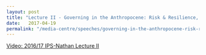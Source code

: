 ```yaml
---
layout: post
title: "Lecture II - Governing in the Anthropocene: Risk & Resilience, Imagination & Innovation, 19 Apr 2017"
date:   2017-04-19
permalink: "/media-centre/speeches/governing-in-the-anthropocene-risk-resilience-imagination-innovation/"
---
```



[Video: 2016/17 IPS-Nathan Lecture II](https://lkyspp.nus.edu.sg/news-events/events/details/2016-17-ips-nathan-lectures-lecture-ii-(governing-in-the-anthropocene-risk-resilience-imagination-innovation))
